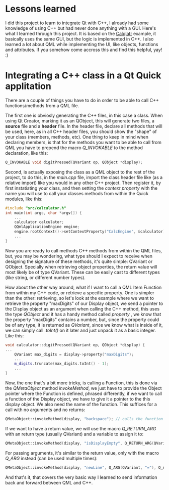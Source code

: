 # Lessons learned
I did this project to learn to integrate Qt with C++, I already had some knowledge of using C++ but had never done anything with a GUI. Here's what I learned through this project. It is based on the [Calqlatr](https://doc.qt.io/qt-6/qtdoc-demos-calqlatr-example.html) example, it basically uses the same GUI, but the logic is implemented in C++. I also learned a lot about QML while implementing the UI, like objects, functions and attributes.
If you somehow come accross this and find this helpful, yay! :)
# Integrating a C++ class in a Qt Quick applitation
There are a couple of things you have to do in order to be able to call C++ functions/methods from a QML file. 

The first one is obviosly generating the C++ files, in this case a class. When using Qt Creator, marking it as an QObject, this will generate two files, a **source** file and a **header** file. In the header file, declare all methods that will be used, here, as in all C++ header files, you should show the "shape" of your class (members, methods, etc).
One thing to keep in mind when declaring members, is that for the methods you want to be able to call from QML you have to prepend the macro *Q_INVOKABLE*  to the method declaration, like this:
```c++
Q_INVOKABLE void digitPressed(QVariant op, QObject *display);
```

Second, is actually exposing the class as a QML object to the rest of the project, to do this, in the *main.cpp* file, import the class header file like (as a relative import) like you would in any other C++ project. Then register it, by first instatiating your class, and then setting the *context property* with the name you will use to call your classes methods from within the Quick modules, like this:
```c++
#include "src/calculator.h"
int main(int argc, char *argv[]) {
	...
	calculator calculator;
	QQmlApplicationEngine engine;
	engine.rootContext()->setContextProperty("CalcEngine", &calculator);
	...
}
```

Now you are ready to call methods C++ methods from within the QML files, but, you may be wondering, what type should I expect to receive when designing the signature of these methods, it's quite simple: QVariant or QObject. Specially when retrieving object properties, the return value will most likely be of type QVariant. These can be easily cast to different types (like string, or different number types).

How about the other way around, what if I want to call a QML Item Function from within my C++ code, or retrieve a specific property. 
One is simpler than the other: retrieving, so let's look at the example where we want to retrieve the property "maxDigits" of our Display object, we send a pointer to the Display object as an argument when calling the C++ method, this uses the type *QObject* and it has a handy method called *property* , we know that the property "maxDigits" contains a number, but, since the property could be of any type, it is returned as *QVariant*, since we know what is inside of it, we can simply call *.toInt()* on it later and just unpack it as a basic integer. Like this:
```c++
void calculator::digitPressed(QVariant op, QObject *display) {
...
	QVariant max_digits = display->property("maxDigits");
	...
	m_digits.truncate(max_digits.toInt() - 1);
	...
}
```

Now, the one that's a bit more tricky, is calling a Function, this is done via the *QMetaObject* method *invokeMethod*, we just have to provide the Object pointer where the Function is defined, phrased differently, if we want to call a function of the Display object, we have to give it a pointer to the this display object. We also need the name of the function. This suffices for a call with no arguments and no returns:
```c++
QMetaObject::invokeMethod(display, "backspace"); // calls the function "backspace" defined in Display
```
If we want to have a return value, we will use the macro *Q_RETURN_ARG* with an return type (usually QVariant) and a variable to assign it to:
```c++
QMetaObject::invokeMethod(display, "isDisplayEmpty", Q_RETURN_ARG(QVariant, is_display_empty));
```
For passing arguments, it's similar to the return value, only with the macro *Q_ARG* instead (can be used multiple times):
```c++
QMetaObject::invokeMethod(display, "newLine", Q_ARG(QVariant, "="), Q_ARG(QVariant, m_digits.toFloat()));
```

And that's it, that covers the very basic way I learned to send information back and forward between QML and C++.
